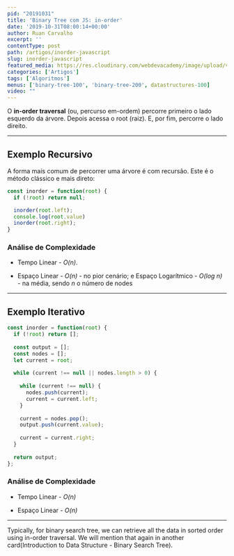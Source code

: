 ```yaml
---
pid: "20191031"
title: 'Binary Tree com JS: in-order'
date: '2019-10-31T08:00:14+00:00'
author: Ruan Carvalho
excerpt: ''
contentType: post
path: /artigos/inorder-javascript
slug: inorder-javascript
featured_media: https://res.cloudinary.com/webdevacademy/image/upload/v1556582305/featured/wda-placeholder.jpg
categories: ['Artigos']
tags: ['Algoritmos']
menus: ['binary-tree-100', 'binary-tree-200', datastructures-100]
video: ""
---
```


O **in-order traversal** (ou, percurso em-ordem) percorre primeiro o lado esquerdo da árvore. Depois acessa o root (raiz). E, por fim, percorre o lado direito.

----

## Exemplo Recursivo

A forma mais comum de percorrer uma árvore é com recursão. Este é o método clássico e mais direto:

```js
const inorder = function(root) {
  if (!root) return null;

  inorder(root.left);
  console.log(root.value)
  inorder(root.right);
}
```

### Análise de Complexidade

* Tempo Linear - _O(n)_.

* Espaço Linear - _O(n)_ - no pior cenário; e Espaço Logarítmico - _O(log n)_ - na média, sendo _n_ o número de nodes

----

## Exemplo Iterativo

```js
const inorder = function(root) {
  if (!root) return [];
  
  const output = [];
  const nodes = [];
  let current = root;
    
  while (current !== null || nodes.length > 0) {
       
    while (current !== null) {
      nodes.push(current);
      current = current.left;
    }
        
    current = nodes.pop();
    output.push(current.value);
    
    current = current.right;
  }
  
  return output;
};
```
### Análise de Complexidade

* Tempo Linear - _O(n)_

* Espaço Linear - _O(n)_

----

Typically, for binary search tree, we can retrieve all the data in sorted order using in-order traversal. We will mention that again in another card(Introduction to Data Structure - Binary Search Tree).

